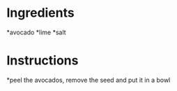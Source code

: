 # Ingredients

*avocado
*lime
*salt

# Instructions

*peel the avocados, remove the seed and put it in a bowl
